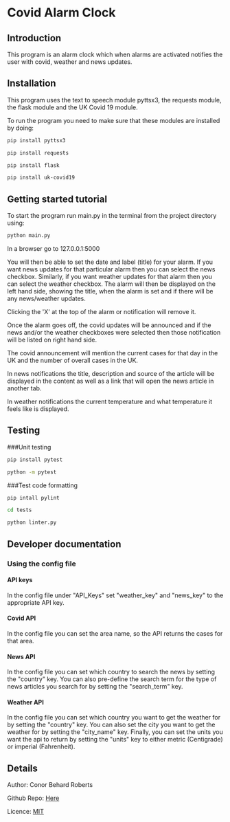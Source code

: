 # Covid Alarm Clock
## Introduction
This program is an alarm clock which when alarms are activated notifies the user with covid, weather and news updates.

## Installation
This program uses the text to speech module pyttsx3, the requests module, the flask module and 
the UK Covid 19 module. 

To run the program you need to make sure that these modules are installed by doing: 
```bash
pip install pyttsx3 
```
```bash
pip install requests
```
```bash
pip install flask
```
```bash
pip install uk-covid19
```

## Getting started tutorial
To start the program run main.py in the terminal from the project directory using:
```bash
python main.py
```
In a browser go to 127.0.0.1:5000
 
You will then be able to set the date and label (title) for your alarm. 
If you want news updates for that particular alarm then you can select the news checkbox. Similarly, if you want
weather updates for that alarm then you can select the weather checkbox. The alarm will then be displayed on the left
hand side, showing the title, when the alarm is set and if there will be any news/weather updates. 

Clicking the 'X' at the top of the alarm or notification will remove it.

Once the alarm goes off, the covid updates will be announced and if the news and/or the weather checkboxes were selected
then those notification will be listed on right hand side.

The covid announcement will mention the current cases for that day in the UK and the number of overall cases in the UK.  

In news notifications the title, description and source of the article will be displayed in the content as well as a link
that will open the news article in another tab.

In weather notifications the current temperature and what temperature it feels like is displayed.

## Testing
###Unit testing
```bash
pip install pytest 
```
```bash
python -m pytest
```
###Test code formatting
```bash
pip intall pylint
```
```bash
cd tests
```
```bash
python linter.py
```
## Developer documentation
### Using the config file
#### API keys
In the config file under "API_Keys" set "weather_key" and "news_key" to the appropriate API key. 

#### Covid API
In the config file you can set the area name, so the API returns the cases for that area.

#### News API
In the config file you can set which country to search the news by setting the "country" key. You can also pre-define the 
search term for the type of news articles you search for by setting the "search_term" key. 

#### Weather API
In the config file you can set which country you want to get the weather for by setting the "country" key. You can also
set the city you want to get the weather for by setting the "city_name" key. Finally, you can set the units you want
the api to return by setting the "units" key to either metric (Centigrade) or imperial (Fahrenheit).

## Details
Author: Conor Behard Roberts

Github Repo: [Here](https://github.com/Conor-Behard333/covid_alarm_clock.git)

Licence: [MIT](https://choosealicense.com/licenses/mit/)